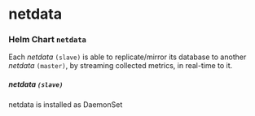 # netdata
### Helm Chart `netdata`
Each *netdata* `(slave)` is able to replicate/mirror its database to another *netdata* `(master)`, by streaming collected
metrics, in real-time to it.

##### netdata `(slave)`
netdata is installed as DaemonSet
